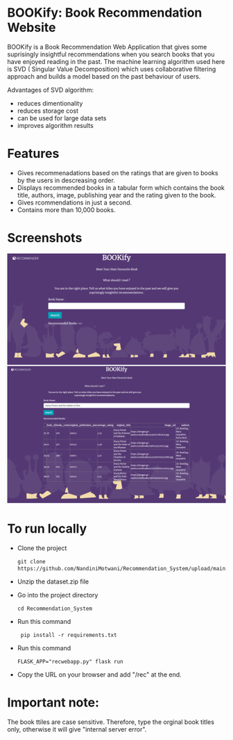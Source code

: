 # BOOKify: Book Recommendation Website
 BOOKify is a Book Recommendation Web Application that gives some suprisingly insightful recommendations when you search books that you have enjoyed reading in the past.
 The machine learning algorithm used here is SVD ( Singular Value Decomposition) which uses collaborative filtering approach and  builds a model based on the past behaviour of users. 

 Advantages of SVD algorithm:
 * reduces dimentionality
 * reduces storage cost
 * can be used for large data sets
 * improves algorithm results

# Features
* Gives recommenadations based on the ratings that are given to books by the users in descreasing order.
* Displays recommended books in a tabular form which contains the book title, authors, image, publishing year and the rating given to the book.
* Gives rcommendations in just a second.
* Contains more than 10,000 books. 

# Screenshots
![website ss](image1.png)
![recommendations ss](image2.png)


# To run locally
* Clone the project

  ```
  git clone https://github.com/NandiniMotwani/Recommendation_System/upload/main
  ```

* Unzip the dataset.zip file  

* Go into the project directory
  
  ```
  cd Recommendation_System
  ```

* Run this command

  ```
   pip install -r requirements.txt
   ```

* Run this command

  ```
  FLASK_APP="recwebapp.py" flask run
  ```

* Copy the URL on your browser and add "/rec" at the end.

# Important note:
The book ttiles are case sensitive. Therefore, type the orginal book titles only, otherwise it will give "internal server error".




